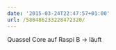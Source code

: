 ```yaml
---
date: '2015-03-24T22:47:57+01:00'
url: /580486233228472320/
---
```

Quassel Core auf Raspi B -&gt; läuft
